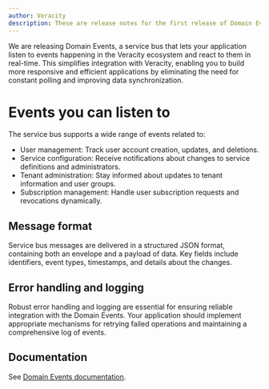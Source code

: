 ```yaml
---
author: Veracity
description: These are release notes for the first release of Domain Events in February 2025.
---
```

We are releasing Domain Events, a service bus that lets your application listen to events happening in the Veracity ecosystem and react to them in real-time. This simplifies integration with Veracity, enabling you to build more responsive and efficient applications by eliminating the need for constant polling and improving data synchronization.

# Events you can listen to
The service bus supports a wide range of events related to:

* User management: Track user account creation, updates, and deletions.
* Service configuration: Receive notifications about changes to service definitions and administrators.
* Tenant administration: Stay informed about updates to tenant information and user groups.
* Subscription management: Handle user subscription requests and revocations dynamically.

## Message format
Service bus messages are delivered in a structured JSON format, containing both an envelope and a payload of data. Key fields include identifiers, event types, timestamps, and details about the changes.

## Error handling and logging
Robust error handling and logging are essential for ensuring reliable integration with the Domain Events. Your application should implement appropriate mechanisms for retrying failed operations and maintaining a comprehensive log of events.

## Documentation
See [Domain Events documentation](servicebus.md).